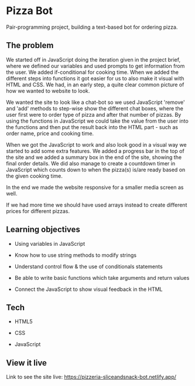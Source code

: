 # Pizza Bot

Pair-programming project, building a text-based bot for ordering pizza. 

## The problem

We started off in JavaScript doing the iteration given in the project brief, where we defined our variables and used prompts to get information from the user. We added if-conditional for cooking time. When we added the different steps into functions it got easier for us to also make it visual with HTML and CSS. We had, in an early step, a quite clear common picture of how we wanted to website to look. 

We wanted the site to look like a chat-bot so we used JavaScript 'remove' and 'add' methods to step-wise show the different chat boxes, where the user first were to order type of pizza and after that number of pizzas. By using the functions in JavaScript we could take the value from the user into the functions and then put the result back into the HTML part - such as order name, price and cooking time. 

When we got the JavaScript to work and also look good in a visual way we started to add some extra features. We added a progress bar in the top of the site and we added a summary box in the end of the site, showing the final order details. We did also manage to create a countdown timer in JavaScript which counts down to when the pizza(s) is/are ready based on the given cooking time.  

In the end we made the website responsive for a smaller media screen as well. 

If we had more time we should have used arrays instead to create different prices for different pizzas. 

## Learning objectives

- Using variables in JavaScript

- Know how to use string methods to modify strings

- Understand control flow & the use of conditionals statements

- Be able to write basic functions which take arguments and return values 

- Connect the JavaScript to show visual feedback in the HTML 

## Tech

- HTML5

- CSS

- JavaScript

## View it live

Link to see the site live: https://pizzeria-sliceandsnack-bot.netlify.app/ 
